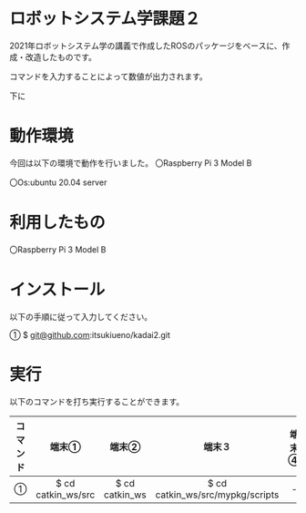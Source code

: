 # ロボットシステム学課題２
2021年ロボットシステム学の講義で作成したROSのパッケージをベースに、作成・改造したものです。

コマンドを入力することによって数値が出力されます。

下に

# 動作環境
今回は以下の環境で動作を行いました。
〇Raspberry Pi 3 Model B

〇Os:ubuntu 20.04 server

# 利用したもの
〇Raspberry Pi 3 Model B

# インストール
以下の手順に従って入力してください。

① $ git@github.com:itsukiueno/kadai2.git


# 実行
以下のコマンドを打ち実行することができます。

| コマンド | 端末① | 端末② | 端末３ | 端末④ |
| :---: | :---: | :---: | :---: | :---: |
| ① | $ cd catkin_ws/src | $ cd catkin_ws | $ cd catkin_ws/src/mypkg/scripts | - |

